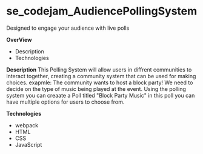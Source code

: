 # se_codejam_AudiencePollingSystem
Designed to engage your audience with live polls

**OverView**
- Description
- Technologies

**Description**
This Polling System will allow users in diffrent communities to interact together, creating a community system that can be used for making choices. exapmle: The community wants to host a block party! We need to decide on the type of music being played at the event. Using the polling system you can creaate a Poll titled "Block Party Music" in this poll you can have multiple options for users to choose from.

**Technologies**
- webpack
- HTML
- CSS
- JavaScript

